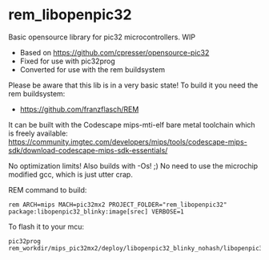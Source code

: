 # rem_libopenpic32
Basic opensource library for pic32 microcontrollers. WIP

* Based on https://github.com/cpresser/opensource-pic32
* Fixed for use with pic32prog 
* Converted for use with the rem buildsystem

Please be aware that this lib is in a very basic state! To build it you need the rem buildsystem: 
* https://github.com/franzflasch/REM

It can be built with the Codescape mips-mti-elf bare metal toolchain which is freely available: 
https://community.imgtec.com/developers/mips/tools/codescape-mips-sdk/download-codescape-mips-sdk-essentials/

No optimization limits! Also builds with -Os! ;) No need to use the microchip modified gcc, which is just utter crap.


REM command to build:
```Shell
rem ARCH=mips MACH=pic32mx2 PROJECT_FOLDER="rem_libopenpic32" package:libopenpic32_blinky:image[srec] VERBOSE=1
```

To flash it to your mcu:
```Shell
pic32prog rem_workdir/mips_pic32mx2/deploy/libopenpic32_blinky_nohash/libopenpic32_blinky.srec
```
